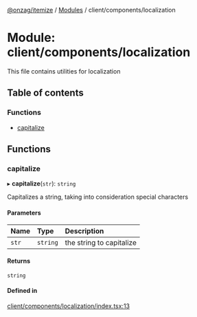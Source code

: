 [@onzag/itemize](../README.md) / [Modules](../modules.md) / client/components/localization

# Module: client/components/localization

This file contains utilities for localization

## Table of contents

### Functions

- [capitalize](client_components_localization.md#capitalize)

## Functions

### capitalize

▸ **capitalize**(`str`): `string`

Capitalizes a string, taking into consideration special characters

#### Parameters

| Name | Type | Description |
| :------ | :------ | :------ |
| `str` | `string` | the string to capitalize |

#### Returns

`string`

#### Defined in

[client/components/localization/index.tsx:13](https://github.com/onzag/itemize/blob/f2f29986/client/components/localization/index.tsx#L13)

